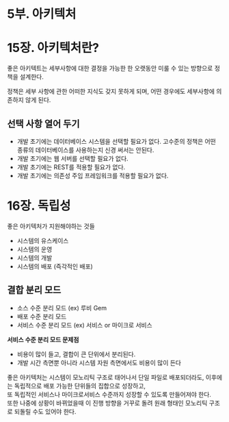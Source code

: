 # 5부. 아키텍처

# 15장. 아키텍처란?

좋은 아키텍트는 세부사항에 대한 결정을 가능한 한 오랫동안 미룰 수 있는 방향으로 정책을 설계한다.

정책은 세부 사항에 관한 어떠한 지식도 갖지 못하게 되며, 어떤 경우에도 세부사항에 의존하지 않게 된다.

## 선택 사항 열어 두기

- 개발 초기에는 데이터베이스 시스템을 선택할 필요가 없다. 고수준의 정책은 어떤 종류의 데이터베이스를 사용하는지 신경 써서는 안된다.
- 개발 초기에는 웹 서버를 선택할 필요가 없다.
- 개발 초기에는 REST를 적용할 필요가 없다.
- 개발 초기에는 의존성 주입 프레임워크를 적용할 필요가 없다.

# 16장. 독립성

좋은 아키텍처가 지원해야하는 것들

- 시스템의 유스케이스
- 시스템의 운영
- 시스템의 개발
- 시스템의 배포 (즉각적인 배포)

## 결합 분리 모드

- 소스 수준 분리 모드 (ex) 루비 Gem
- 배포 수준 분리 모드
- 서비스 수준 분리 모드 (ex) 서비스 or 마이크로 서비스

**서비스 수준 분리 모드 문제점**

- 비용이 많이 들고, 결합이 큰 단위에서 분리된다.
- 개발 시간 측면뿐 아니라 시스템 자원 측면에서도 비용이 많이 든다

좋은 아키텍처는 시스템이 모노리틱 구조로 태어나서 단일 파일로 배포되더라도, 이후에는 독립적으로 배포 가능한 단위들의 집합으로 성장하고,<br />
또 독립적인 서비스나 마이크로서비스 수준까지 성장할 수 있도록 만들어져야 한다.<br />
또한 나중에 상황이 바뀌었을때 이 진행 방향을 거꾸로 돌려 원래 형태인 모노리틱 구조로 되돌릴 수도 있어야 한다.
